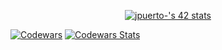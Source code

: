 <p align="center">
  <a href="https://github.com/oakoudad/badge42">
    <img src="https://badge.mediaplus.ma/darkblue/jpuerto-?1337Badge=off&UM6P=off" alt="jpuerto-'s 42 stats" />
  </a>
</p>

[![Codewars](https://github.r2v.ch/codewars?user=Nachopuerto95&top_languages=true_theme=dark)](https://www.codewars.com/users/Nachopuerto95)
[![Codewars Stats](https://codewars-stats-ignacio-cuadra.vercel.app/?username=Nachopuerto95&theme=dark)](https://github.com/ignacio-cuadra/github-readme-codewars)

